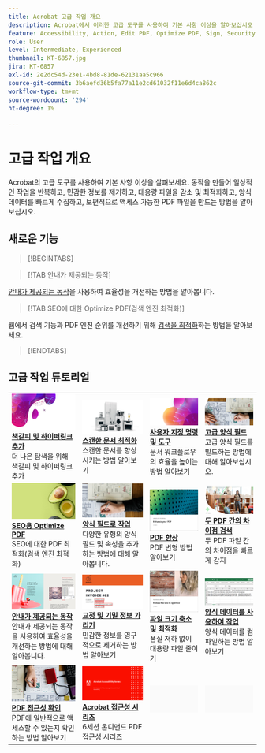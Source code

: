 ```yaml
---
title: Acrobat 고급 작업 개요
description: Acrobat에서 이러한 고급 도구를 사용하여 기본 사항 이상을 알아보십시오
feature: Accessibility, Action, Edit PDF, Optimize PDF, Sign, Security
role: User
level: Intermediate, Experienced
thumbnail: KT-6857.jpg
jira: KT-6857
exl-id: 2e2dc54d-23e1-4bd8-81de-62131aa5c966
source-git-commit: 3b6aefd36b5fa77a11e2cd61032f11e6d4ca862c
workflow-type: tm+mt
source-wordcount: '294'
ht-degree: 1%

---
```


# 고급 작업 개요

Acrobat의 고급 도구를 사용하여 기본 사항 이상을 살펴보세요. 동작을 만들어 일상적인 작업을 반복하고, 민감한 정보를 제거하고, 대용량 파일을 감소 및 최적화하고, 양식 데이터를 빠르게 수집하고, 보편적으로 액세스 가능한 PDF 파일을 만드는 방법을 알아보십시오.

## 새로운 기능

>[!BEGINTABS]

>[!TAB 안내가 제공되는 동작]

[안내가 제공되는 동작](action.md)을 사용하여 효율성을 개선하는 방법을 알아봅니다.

>[!TAB SEO에 대한 Optimize PDF(검색 엔진 최적화)]

웹에서 검색 기능과 PDF 엔진 순위를 개선하기 위해 [검색을 최적화](optimizeseo.md)하는 방법을 알아보세요.

>[!ENDTABS]

## 고급 작업 튜토리얼

<table style="table-layout:fixed">
<tr>
  <td>
    <a href="bookmarks.md">
      <img alt="책갈피 및 하이퍼링크 추가" src="../assets/bookmarks.png" />
    </a>
    <div>
      <a href="bookmarks.md"><strong>책갈피 및 하이퍼링크 추가</strong></a>
      </div>
      더 나은 탐색을 위해 책갈피 및 하이퍼링크 추가
  </td>
  <td>
    <a href="optimizescan.md">
      <img alt="스캔한 문서 최적화" src="../assets/optimize.png" />
    </a>
    <div>
      <a href="optimizescan.md"><strong>스캔한 문서 최적화</strong></a>
      </div>
      스캔한 문서를 향상시키는 방법 알아보기
  </td>
  <td>
    <a href="custom.md">
      <img alt="사용자 정의 명령 및 도구" src="../assets/custom-commands.png" />
    </a>
    <div>
      <a href="custom.md"><strong>사용자 지정 명령 및 도구</strong></a>
      </div>
      문서 워크플로우의 효율을 높이는 방법 알아보기
  </td>
  <td>
    <a href="advancedforms.md">
      <img alt="고급 양식 필드" src="../assets/advanced-forms.png" />
    </a>
    <div>
      <a href="advancedforms.md"><strong>고급 양식 필드</strong></a>
      </div>
      고급 양식 필드를 빌드하는 방법에 대해 알아보십시오.
  </td>
</tr>
<tr>
 <td>
    <a href="optimizeseo.md">
      <img alt="SEO용 Optimize PDF" src="../assets/seo.png" />
    </a>
    <div>
      <a href="optimizeseo.md"><strong>SEO용 Optimize PDF</strong></a>
      </div>
      SEO에 대한 PDF 최적화(검색 엔진 최적화)
  </td>
  <td>
    <a href="workforms.md">
      <img alt="양식 필드로 작업" src="../assets/work-forms.png" />
    </a>
    <div>
      <a href="workforms.md"><strong>양식 필드로 작업</strong></a>
      </div>
      다양한 유형의 양식 필드 및 속성을 추가하는 방법에 대해 알아봅니다.
  </td>
  <td>
    <a href="enhance.md">
      <img alt="PDF 향상" src="../assets/enhance.png" />
    </a>
    <div>
      <a href="enhance.md"><strong>PDF 향상</strong></a>
      </div>
      PDF 변형 방법 알아보기
  </td>
 <td>
    <a href="compare.md">
      <img alt="두 PDF 간 차이점 검색" src="../assets/compare.png" />
    </a>
    <div>
      <a href="compare.md"><strong>두 PDF 간의 차이점 검색</strong></a>
      </div>
      두 PDF 파일 간의 차이점을 빠르게 감지
  </td>
</tr>
<tr>
  <td>
    <a href="action.md">
      <img alt="안내가 제공되는 동작" src="../assets/action.png" />
    </a>
    <div>
      <a href="action.md"><strong>안내가 제공되는 동작</strong></a>
      </div>
      안내가 제공되는 동작을 사용하여 효율성을 개선하는 방법에 대해 알아봅니다.
  </td>
  <td>
    <a href="redact.md">
      <img alt="교정 및 기밀 정보 가리기" src="../assets/redact.png" />
    </a>
    <div>
      <a href="redact.md"><strong>교정 및 기밀 정보 가리기</strong></a>
      </div>
      민감한 정보를 영구적으로 제거하는 방법 알아보기
  </td>
 <td>
    <a href="reduce.md">
      <img alt="파일 크기 축소 및 최적화" src="../assets/reduce.png" />
    </a>
    <div>
      <a href="reduce.md"><strong>파일 크기 축소 및 최적화</strong></a>
      </div>
      품질 저하 없이 대용량 파일 줄이기
  </td>
  <td>
    <a href="formdata.md">
      <img alt="양식 데이터를 사용한 작업" src="../assets/form-data.png" />
    </a>
    <div>
      <a href="formdata.md"><strong>양식 데이터를 사용하여 작업</strong></a>
      </div>
      양식 데이터를 컴파일하는 방법 알아보기
  </td>
</tr>
<tr>
 <td>
    <a href="accessibility.md">
      <img alt="PDF 접근성 확인" src="../assets/accessibility.png" />
    </a>
    <div>
      <a href="accessibility.md"><strong>PDF 접근성 확인</strong></a>
      </div>
      PDF에 일반적으로 액세스할 수 있는지 확인하는 방법 알아보기
  </td>
 <td>
    <a href="accessibility-series.md">
      <img alt="Acrobat 액세서빌러티 시리즈" src="../assets/accessibility-series.png" />
    </a>
    <div>
      <a href="accessibility-series.md"><strong>Acrobat 접근성 시리즈</strong></a>
      </div>
      6세션 온디맨드 PDF 접근성 시리즈
  </td>
  <td>
   <img alt="스페이서" src="../assets/Grayspacer.png" />
    <div>
    <br>
  </td> 
  <td>
   <img alt="스페이서" src="../assets/Grayspacer.png" />
    <div>
    <br>
  </td>  
</tr>
</table>
